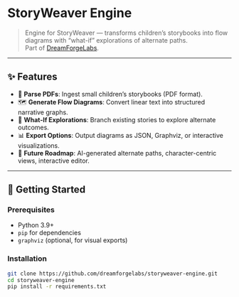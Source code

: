 # StoryWeaver Engine

> Engine for StoryWeaver — transforms children’s storybooks into flow diagrams with “what-if” explorations of alternate paths.  
> Part of [DreamForgeLabs](https://www.dreamforgelabs.work/).

---

## ✨ Features
- 📖 **Parse PDFs**: Ingest small children’s storybooks (PDF format).  
- 🗺️ **Generate Flow Diagrams**: Convert linear text into structured narrative graphs.  
- 🔀 **What-If Explorations**: Branch existing stories to explore alternate outcomes.  
- 📊 **Export Options**: Output diagrams as JSON, Graphviz, or interactive visualizations.  
- 🤖 **Future Roadmap**: AI-generated alternate paths, character-centric views, interactive editor.

---

## 🚀 Getting Started

### Prerequisites
- Python 3.9+  
- `pip` for dependencies  
- `graphviz` (optional, for visual exports)

### Installation
```bash
git clone https://github.com/dreamforgelabs/storyweaver-engine.git
cd storyweaver-engine
pip install -r requirements.txt
